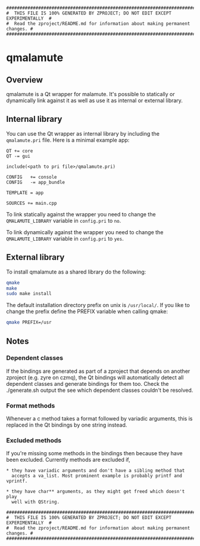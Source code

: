 ```
################################################################################
#  THIS FILE IS 100% GENERATED BY ZPROJECT; DO NOT EDIT EXCEPT EXPERIMENTALLY  #
#  Read the zproject/README.md for information about making permanent changes. #
################################################################################
```
# qmalamute

## Overview

qmalamute is a Qt wrapper for malamute. It's possible to
statically or dynamically link against it as well as use it as internal or external
library.

## Internal library

You can use the Qt wrapper as internal library by including the
`qmalamute.pri` file. Here is a minimal example app:

```make
QT += core
QT -= gui

include(<path to pri file>/qmalamute.pri)

CONFIG   += console
CONFIG   -= app_bundle

TEMPLATE = app

SOURCES += main.cpp
```

To link statically against the wrapper you need to change the
`QMALAMUTE_LIBRARY` variable in `config.pri` to `no`.

To link dynamically against the wrapper you need to change the
`QMALAMUTE_LIBRARY` variable in `config.pri` to `yes`.

## External library

To install qmalamute as a shared library do the following:

```sh
qmake
make
sudo make install
```

The default installation directory prefix on unix is `/usr/local/`. If you like
to change the prefix define the PREFIX variable when calling qmake:

```sh
qmake PREFIX=/usr
```

## Notes

### Dependent classes

If the bindings are generated as part of a zproject that depends on another
zproject (e.g. zyre on czmq), the Qt bindings will automatically detect all
dependent classes and generate bindings for them too. Check the ./generate.sh
output the see which dependent classes couldn't be resolved.

### Format methods

Whenever a c method takes a format followed by variadic arguments, this is
replaced in the Qt bindings by one string instead.

### Excluded methods

If you're missing some methods in the bindings then because they have been
excluded. Currently methods are excluded if,

    * they have variadic arguments and don't have a sibling method that
      accepts a va_list. Most prominent example is probably printf and vprintf.

    * they have char** arguments, as they might get freed which doesn't play
      well with QString.

```
################################################################################
#  THIS FILE IS 100% GENERATED BY ZPROJECT; DO NOT EDIT EXCEPT EXPERIMENTALLY  #
#  Read the zproject/README.md for information about making permanent changes. #
################################################################################
```
